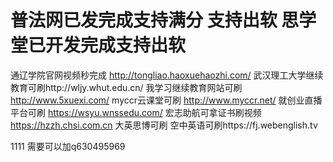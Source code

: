 # 普法网已发完成支持满分 支持出软 思学堂已开发完成支持出软  
通辽学院官网视频秒完成 http://tongliao.haoxuehaozhi.com/
武汉理工大学继续教育可刷http://wljy.whut.edu.cn/
我学习继续教育网站可刷 http://www.5xuexi.com/
myccr云课堂可刷 http://www.myccr.net/
就创业直播平台可刷 https://wsyu.wnssedu.com/
宏志助航可拿证书刷视频 https://hzzh.chsi.com.cn
大英思博可刷 
空中英语可刷https://fj.webenglish.tv

1111
需要可以加q630495969